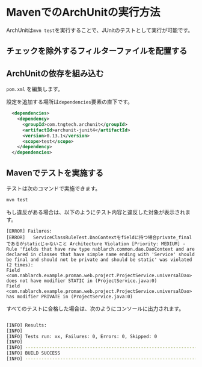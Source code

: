 # MavenでのArchUnitの実行方法

ArchUnitは`mvn test`を実行することで、JUnitのテストとして実行が可能です。

## チェックを除外するフィルターファイルを配置する

## ArchUnitの依存を組み込む

`pom.xml` を編集します。

設定を追加する場所は`dependencies`要素の直下です。

```xml
  <dependencies>
    <dependency>
      <groupId>com.tngtech.archunit</groupId>
      <artifactId>archunit-junit4</artifactId>
      <version>0.13.1</version>
      <scope>test</scope>
    </dependency>
  </dependencies>
```

## Mavenでテストを実施する

テストは次のコマンドで実施できます。

```sh
mvn test
```

もし違反がある場合は、以下のようにテスト内容と違反した対象が表示されます。

```
[ERROR] Failures:
[ERROR]   ServiceClassRuleTest.DaoContextをfieldに持つ場合private_finalであるがstaticじゃないこと Architecture Violation [Priority: MEDIUM] - Rule 'fields that have raw type nablarch.common.dao.DaoContext and are declared in classes that have simple name ending with 'Service' should be final and should not be private and should be static' was violated (2 times):
Field <com.nablarch.example.proman.web.project.ProjectService.universalDao> does not have modifier STATIC in (ProjectService.java:0)
Field <com.nablarch.example.proman.web.project.ProjectService.universalDao> has modifier PRIVATE in (ProjectService.java:0)
```

すべてのテストに合格した場合は、次のようにコンソールに出力されます。

```sh

[INFO] Results:
[INFO]
[INFO] Tests run: xx, Failures: 0, Errors: 0, Skipped: 0
[INFO]
[INFO] ------------------------------------------------------------------------
[INFO] BUILD SUCCESS
[INFO] ------------------------------------------------------------------------
```
